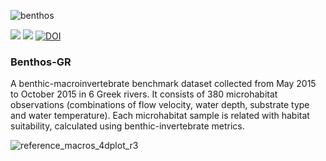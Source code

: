 ![benthos](https://user-images.githubusercontent.com/21544603/29383281-8bf1e4cc-82d8-11e7-8862-1f67cf1c0470.jpg)

![](https://img.shields.io/badge/Dataset-BenthosGR-blue.svg)
![](https://img.shields.io/badge/BQE-Macroinvertebrates-green.svg)
[![DOI](https://zenodo.org/badge/87625028.svg)](https://zenodo.org/badge/latestdoi/87625028)

### Benthos-GR

A benthic-macroinvertebrate benchmark dataset collected from May 2015 to October 2015 in 6 Greek rivers. It consists of 380 microhabitat observations (combinations of flow velocity, water depth, substrate type and water temperature). Each microhabitat sample is related with habitat suitability, calculated using benthic-invertebrate metrics.

![reference_macros_4dplot_r3](https://user-images.githubusercontent.com/21544603/37520603-6275caec-2926-11e8-9e9f-6df9f3be8a46.png)
